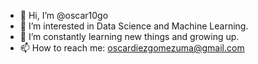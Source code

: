 - 👋 Hi, I’m @oscar10go
- 👀 I’m interested in Data Science and Machine Learning.
- 🌱 I’m constantly learning new things and growing up.
- 📫 How to reach me: oscardiezgomezuma@gmail.com

<!---
oscar10go/oscar10go is a ✨ special ✨ repository because its `README.md` (this file) appears on your GitHub profile.
You can click the Preview link to take a look at your changes.
--->
